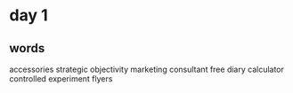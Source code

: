 # day 1
## words
   accessories
   strategic
   objectivity
   marketing consultant
   free diary
   calculator
   controlled experiment
   flyers
   
   
   
   
   
   
   
   
   
   
   
   
   
   
   
   
   
   
   
   
   
   
   
   
   

